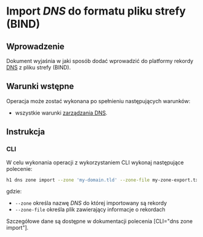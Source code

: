 # Import *DNS* do formatu pliku strefy (BIND)

## Wprowadzenie

Dokument wyjaśnia w jaki sposób dodać wprowadzić do platformy rekordy [DNS](/resource/networking/dns.md) z pliku strefy (BIND).

## Warunki wstępne

Operacja może zostać wykonana po spełnieniu następujących warunków:

* wszystkie warunki [zarządzania DNS](/resource/networking/dns.md).

## Instrukcja

### CLI

W celu wykonania operacji z wykorzystaniem CLI wykonaj następujące polecenie:

```bash
h1 dns zone import --zone 'my-domain.tld' --zone-file my-zone-export.txt
```

gdzie:

 * ```--zone``` określa nazwę *DNS* do której importowany są rekordy
 * ```--zone-file``` określa plik zawierający informacje o rekordach
 
Szczegółowe dane są dostępne w dokumentacji polecenia [CLI="dns zone import"].